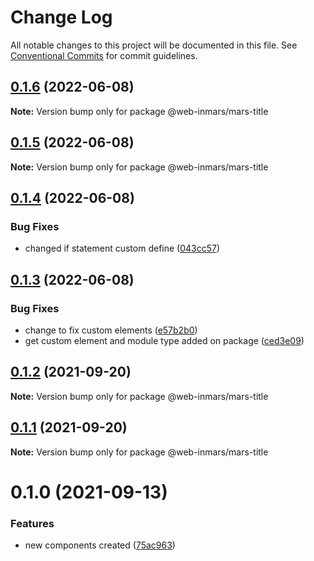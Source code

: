 # Change Log

All notable changes to this project will be documented in this file.
See [Conventional Commits](https://conventionalcommits.org) for commit guidelines.

## [0.1.6](https://github.com/MarsGotta/web-inmars/compare/@web-inmars/mars-title@0.1.5...@web-inmars/mars-title@0.1.6) (2022-06-08)

**Note:** Version bump only for package @web-inmars/mars-title





## [0.1.5](https://github.com/MarsGotta/web-inmars/compare/@web-inmars/mars-title@0.1.4...@web-inmars/mars-title@0.1.5) (2022-06-08)

**Note:** Version bump only for package @web-inmars/mars-title





## [0.1.4](https://github.com/MarsGotta/web-inmars/compare/@web-inmars/mars-title@0.1.3...@web-inmars/mars-title@0.1.4) (2022-06-08)


### Bug Fixes

* changed if statement custom define ([043cc57](https://github.com/MarsGotta/web-inmars/commit/043cc57e8d068619ec186e6ba00e04e61bcc3cf2))





## [0.1.3](https://github.com/MarsGotta/web-inmars/compare/@web-inmars/mars-title@0.1.2...@web-inmars/mars-title@0.1.3) (2022-06-08)


### Bug Fixes

* change to fix custom elements ([e57b2b0](https://github.com/MarsGotta/web-inmars/commit/e57b2b07b16b130e198123a318289491646c397c))
* get custom element and module type added on package ([ced3e09](https://github.com/MarsGotta/web-inmars/commit/ced3e095f33185232fcf7b02415cb1479316cd2a))





## [0.1.2](https://github.com/MarsGotta/web-inmars/compare/@web-inmars/mars-title@0.1.1...@web-inmars/mars-title@0.1.2) (2021-09-20)

**Note:** Version bump only for package @web-inmars/mars-title





## [0.1.1](https://github.com/MarsGotta/web-inmars/compare/@web-inmars/mars-title@0.1.0...@web-inmars/mars-title@0.1.1) (2021-09-20)

**Note:** Version bump only for package @web-inmars/mars-title





# 0.1.0 (2021-09-13)


### Features

* new components created ([75ac963](https://github.com/MarsGotta/web-inmars/commit/75ac963fcca337db675f213009ce49251e540667))
